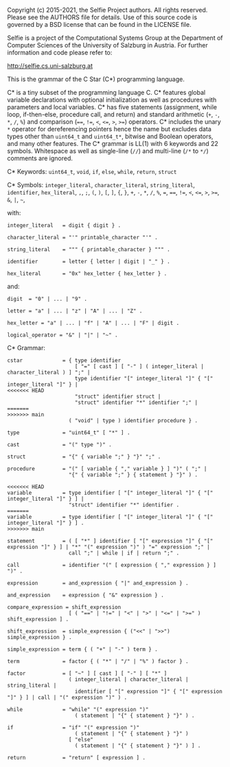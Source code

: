 Copyright (c) 2015-2021, the Selfie Project authors. All rights reserved. Please see the AUTHORS file for details. Use of this source code is governed by a BSD license that can be found in the LICENSE file.

Selfie is a project of the Computational Systems Group at the Department of Computer Sciences of the University of Salzburg in Austria. For further information and code please refer to:

http://selfie.cs.uni-salzburg.at

This is the grammar of the C Star (C\*) programming language.

C\* is a tiny subset of the programming language C. C\* features global variable declarations with optional initialization as well as procedures with parameters and local variables. C\* has five statements (assignment, while loop, if-then-else, procedure call, and return) and standard arithmetic (`+`, `-`, `*`, `/`, `%`) and comparison (`==`, `!=`, `<`, `<=`, `>`, `>=`) operators. C\* includes the unary `*` operator for dereferencing pointers hence the name but excludes data types other than `uint64_t` and `uint64_t*`, bitwise and Boolean operators, and many other features. The C\* grammar is LL(1) with 6 keywords and 22 symbols. Whitespace as well as single-line (`//`) and multi-line (`/*` to `*/`) comments are ignored.

C\* Keywords: `uint64_t`, `void`, `if`, `else`, `while`, `return`, `struct`

C\* Symbols: `integer_literal`, `character_literal`, `string_literal`, `identifier`, `hex_literal`, `,`, `;`, `(`, `)`, `[`, `]`, `{`, `}`, `+`, `-`, `*`, `/`, `%`, `=`, `==`, `!=`, `<`, `<=`, `>`, `>=`, `&`, `|`, `~`,

with:

```
integer_literal   = digit { digit } .

character_literal = "'" printable_character "'" .

string_literal    = """ { printable_character } """ .

identifier        = letter { letter | digit | "_" } .

hex_literal       = "0x" hex_letter { hex_letter } .
```

and:

```
digit  = "0" | ... | "9" .

letter = "a" | ... | "z" | "A" | ... | "Z" .

hex_letter = "a" | ... | "f" | "A" | ... | "F" | digit .

logical_operator = "&" | "|" | "~" .
```

C\* Grammar:

```
cstar             = { type identifier
                      [ "=" [ cast ] [ "-" ] ( integer_literal | character_literal ) ] ";" |
                      type identifier "[" integer_literal "]" { "[" integer_literal "]" } |
<<<<<<< HEAD
                      "struct" identifier struct |
                      "struct" identifier "*" identifier ";" |
=======
>>>>>>> main
                    ( "void" | type ) identifier procedure } .

type              = "uint64_t" [ "*" ] .

cast              = "(" type ")" .

struct            = "{" { variable ";" } "}" ";" .

procedure         = "(" [ variable { "," variable } ] ")" ( ";" |
                    "{" { variable ";" } { statement } "}" ) .

<<<<<<< HEAD
variable          = type identifier [ "[" integer_literal "]" { "[" integer_literal "]" } ] |
                    "struct" identifier "*" identifier .
=======
variable          = type identifier [ "[" integer_literal "]" { "[" integer_literal "]" } ] .
>>>>>>> main

statement         = ( [ "*" ] identifier [ "[" expression "]" { "[" expression "]" } ] | "*" "(" expression ")" ) "=" expression ";" |
                    call ";" | while | if | return ";" .

call              = identifier "(" [ expression { "," expression } ] ")" .

expression        = and_expression { "|" and_expression } .

and_expression    = expression { "&" expression } .

compare_expression = shift_expression
                    [ ( "==" | "!=" | "<" | ">" | "<=" | ">=" ) shift_expression ] .

shift_expression  = simple_expression { ("<<" | ">>") simple_expression } .

simple_expression = term { ( "+" | "-" ) term } .

term              = factor { ( "*" | "/" | "%" ) factor } .

factor            = [ "~" ] [ cast ] [ "-" ] [ "*" ]
                    ( integer_literal | character_literal | string_literal |
                      identifier [ "[" expression "]" { "[" expression "]" } ] | call | "(" expression ")" ) .

while             = "while" "(" expression ")"
                      ( statement | "{" { statement } "}" ) .

if                = "if" "(" expression ")"
                      ( statement | "{" { statement } "}" )
                    [ "else"
                      ( statement | "{" { statement } "}" ) ] .

return            = "return" [ expression ] .
```

